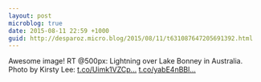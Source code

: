 ```yaml
---
layout: post
microblog: true
date: 2015-08-11 22:59 +1000
guid: http://desparoz.micro.blog/2015/08/11/t631087647205691392.html
---
```

Awesome image! RT @500px: Lightning over Lake Bonney in Australia. Photo by Kirsty Lee: [t.co/Uimk1VZCp...](https://t.co/Uimk1VZCph) [t.co/yabE4nBBl...](http://t.co/yabE4nBBlE)
